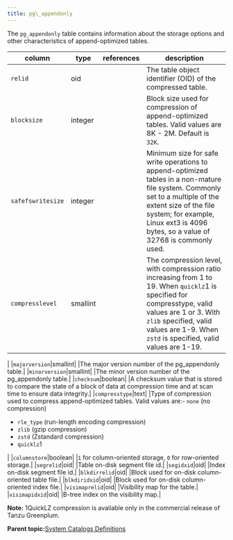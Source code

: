 ```yaml
---
title: pg\_appendonly 
---
```


The `pg_appendonly` table contains information about the storage options and other characteristics of append-optimized tables.

|column|type|references|description|
|------|----|----------|-----------|
|`relid`|oid| |The table object identifier \(OID\) of the compressed table.|
|`blocksize`|integer| |Block size used for compression of append-optimized tables. Valid values are 8K - 2M. Default is `32K`.|
|`safefswritesize`|integer| |Minimum size for safe write operations to append-optimized tables in a non-mature file system. Commonly set to a multiple of the extent size of the file system; for example, Linux ext3 is 4096 bytes, so a value of 32768 is commonly used.|
|`compresslevel`|smallint| |The compression level, with compression ratio increasing from 1 to 19. When `quicklz`1 is specified for compresstype, valid values are 1 or 3. With `zlib` specified, valid values are 1-9. When `zstd` is specified, valid values are 1-19.

|
|`majorversion`|smallint| |The major version number of the pg\_appendonly table.|
|`minorversion`|smallint| |The minor version number of the pg\_appendonly table.|
|`checksum`|boolean| |A checksum value that is stored to compare the state of a block of data at compression time and at scan time to ensure data integrity.|
|`compresstype`|text| |Type of compression used to compress append-optimized tables. Valid values are:-   `none` \(no compression\)
-   `rle_type` \(run-length encoding compression\)
-   `zlib` \(gzip compression\)
-   `zstd` \(Zstandard compression\)
-   `quicklz`1

|
|`columnstore`|boolean| |`1` for column-oriented storage, `0` for row-oriented storage.|
|`segrelid`|oid| |Table on-disk segment file id.|
|`segidxid`|oid| |Index on-disk segment file id.|
|`blkdirrelid`|oid| |Block used for on-disk column-oriented table file.|
|`blkdiridxid`|oid| |Block used for on-disk column-oriented index file.|
|`visimaprelid`|oid| |Visibility map for the table.|
|`visimapidxid`|oid| |B-tree index on the visibility map.|

**Note:** 1QuickLZ compression is available only in the commercial release of Tanzu Greenplum.

**Parent topic:**[System Catalogs Definitions](../system_catalogs/catalog_ref-html.html)

